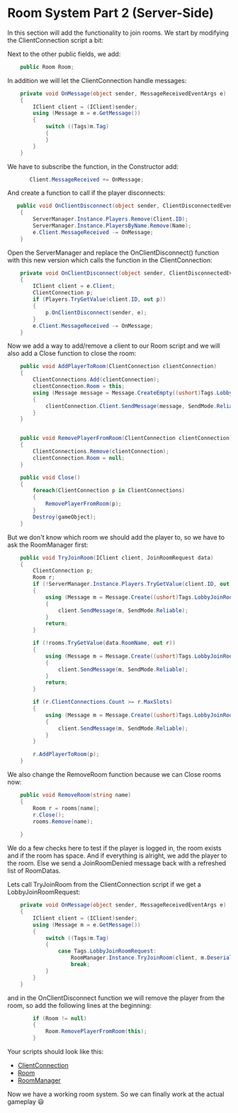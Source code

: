 # Room System Part 2 (Server-Side)

In this section will add the functionality to join rooms.
We start by modifying the ClientConnection script a bit:

Next to the other public fields, we add:
```csharp
    public Room Room;
```

In addition we will let the ClientConnection handle messages:
```csharp
    private void OnMessage(object sender, MessageReceivedEventArgs e)
    {
        IClient client = (IClient)sender;
        using (Message m = e.GetMessage())
        {
            switch ((Tags)m.Tag)
            {
            }
        }
    }
```

We have to subscribe the function, in the Constructor add:
```csharp
       Client.MessageReceived += OnMessage;
```

And create a function to call if the player disconnects:
```csharp
   public void OnClientDisconnect(object sender, ClientDisconnectedEventArgs e)
    {
        ServerManager.Instance.Players.Remove(Client.ID);
        ServerManager.Instance.PlayersByName.Remove(Name);
        e.Client.MessageReceived -= OnMessage;
    }
```

Open the ServerManager and replace the OnClientDisconnect() function with this new version which calls the function in the ClientConnection:
```csharp
    private void OnClientDisconnect(object sender, ClientDisconnectedEventArgs e)
    {
        IClient client = e.Client;
        ClientConnection p;
        if (Players.TryGetValue(client.ID, out p))
        {
            p.OnClientDisconnect(sender, e);
        }
        e.Client.MessageReceived -= OnMessage;
    }
```

Now we add a way to add/remove a client to our Room script and we will also add a Close function to close the room:
```csharp
    public void AddPlayerToRoom(ClientConnection clientConnection)
    {
        ClientConnections.Add(clientConnection);
        clientConnection.Room = this;
        using (Message message = Message.CreateEmpty((ushort)Tags.LobbyJoinRoomAccepted))
        {
            clientConnection.Client.SendMessage(message, SendMode.Reliable);
        }
    }


    public void RemovePlayerFromRoom(ClientConnection clientConnection)
    {
        ClientConnections.Remove(clientConnection);
     	clientConnection.Room = null;
    }

    public void Close()
    {
        foreach(ClientConnection p in ClientConnections)
        {
            RemovePlayerFromRoom(p);
        }
        Destroy(gameObject);
    }
```

But we don't know which room we should add the player to, so we have to ask the RoomManager first:
```csharp
    public void TryJoinRoom(IClient client, JoinRoomRequest data)
    {
        ClientConnection p;
        Room r;
        if (!ServerManager.Instance.Players.TryGetValue(client.ID, out p))
        {
            using (Message m = Message.Create((ushort)Tags.LobbyJoinRoomDenied, new LobbyInfoData(GetRoomDataList())))
            {
                client.SendMessage(m, SendMode.Reliable);
            }
            return;
        }

        if (!rooms.TryGetValue(data.RoomName, out r))
        {
            using (Message m = Message.Create((ushort)Tags.LobbyJoinRoomDenied, new LobbyInfoData(GetRoomDataList())))
            {
                client.SendMessage(m, SendMode.Reliable);
            }
            return;
        }

        if (r.ClientConnections.Count >= r.MaxSlots)
        {
            using (Message m = Message.Create((ushort)Tags.LobbyJoinRoomDenied, new LobbyInfoData(GetRoomDataList())))
            {
                client.SendMessage(m, SendMode.Reliable);
            }
        }

        r.AddPlayerToRoom(p);
    }
```

We also change the RemoveRoom function because we can Close rooms now:
```csharp
    public void RemoveRoom(string name)
    {
        Room r = rooms[name];
        r.Close();
        rooms.Remove(name);
        
    }
```

We do a few checks here to test if the player is logged in, the room exists and if the room has space. And if everything is alright, we add the player to the room. Else we send a JoinRoomDenied message back with a refreshed list of RoomDatas.

Lets call TryJoinRoom from the ClientConnection script if we get a LobbyJoinRoomRequest:
```csharp
    private void OnMessage(object sender, MessageReceivedEventArgs e)
    {
        IClient client = (IClient)sender;
        using (Message m = e.GetMessage())
        {
            switch ((Tags)m.Tag)
            {
                case Tags.LobbyJoinRoomRequest:
                    RoomManager.Instance.TryJoinRoom(client, m.Deserialize<JoinRoomRequest>());
                    break;
            }
        }
    }
```

and in the OnClientDisconnect function we will remove the player from the room, so add the following lines at the beginning:
```csharp
        if (Room != null)
        {
            Room.RemovePlayerFromRoom(this);
        }
```

Your scripts should look like this:

- [ClientConnection](https://pastebin.com/VixNs1q9)
- [Room](https://pastebin.com/MHPGRAbj)
- [RoomManager](https://pastebin.com/j9eXBM5h)

Now we have a working room system. So we can finally work at the actual gameplay :smiley: 
